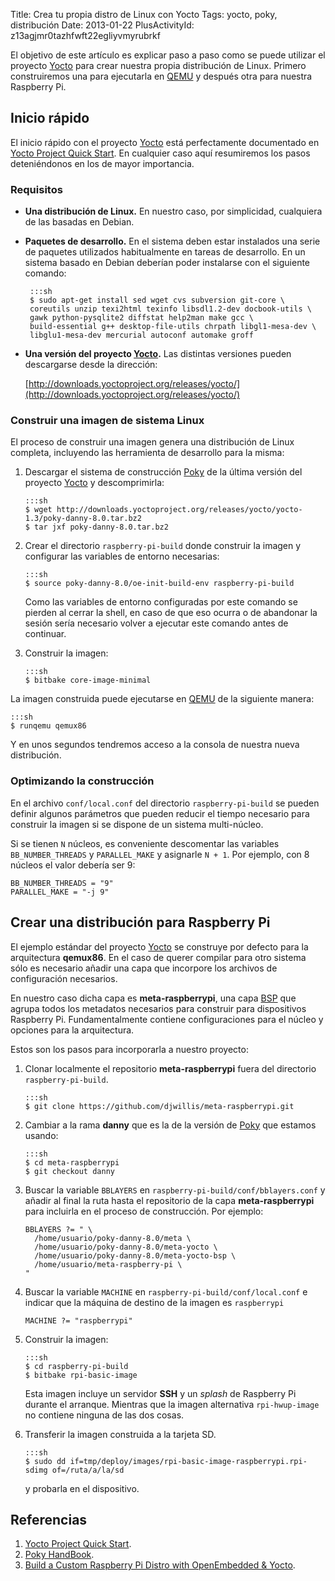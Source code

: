 Title: Crea tu propia distro de Linux con Yocto
Tags: yocto, poky, distribución
Date: 2013-01-22
PlusActivityId: z13agjmr0tazhfwft22egliyvmyrubrkf

El objetivo de este artículo es explicar paso a paso como se puede utilizar
el proyecto [Yocto] para crear nuestra propia distribución de Linux. Primero
construiremos una para ejecutarla en [QEMU] y después otra para nuestra
Raspberry Pi.

## Inicio rápido

El inicio rápido con el proyecto [Yocto] está perfectamente documentado en
[Yocto Project Quick Start]. En cualquier caso aquí resumiremos los pasos
deteniéndonos en los de mayor importancia.

### Requisitos

 * **Una distribución de Linux.** En nuestro caso, por simplicidad, cualquiera
de las basadas en Debian.
 * **Paquetes de desarrollo.** En el sistema deben estar instalados una serie
de paquetes utilizados habitualmente en tareas de desarrollo. En un sistema
basado en Debian deberían poder instalarse con el siguiente comando:

        :::sh
        $ sudo apt-get install sed wget cvs subversion git-core \
        coreutils unzip texi2html texinfo libsdl1.2-dev docbook-utils \
        gawk python-pysqlite2 diffstat help2man make gcc \
        build-essential g++ desktop-file-utils chrpath libgl1-mesa-dev \
        libglu1-mesa-dev mercurial autoconf automake groff

 * **Una versión del proyecto [Yocto].** Las distintas versiones pueden
descargarse desde la dirección:

    [http://downloads.yoctoproject.org/releases/yocto/](http://downloads.yoctoproject.org/releases/yocto/)

### Construir una imagen de sistema Linux

El proceso de construir una imagen genera una distribución de Linux completa,
incluyendo las herramienta de desarrollo para la misma:

 1. Descargar el sistema de construcción [Poky] de la última versión del
proyecto [Yocto] y descomprimirla:

        :::sh
        $ wget http://downloads.yoctoproject.org/releases/yocto/yocto-1.3/poky-danny-8.0.tar.bz2
        $ tar jxf poky-danny-8.0.tar.bz2

 2. Crear el directorio `raspberry-pi-build` donde construir la imagen y
configurar las variables de entorno necesarias:

        :::sh
        $ source poky-danny-8.0/oe-init-build-env raspberry-pi-build

     Como las variables de entorno configuradas por este comando se pierden al
     cerrar la shell, en caso de que eso ocurra o de abandonar la sesión sería
     necesario volver a ejecutar este comando antes de continuar.

 3. Construir la imagen:

        :::sh
        $ bitbake core-image-minimal

La imagen construida puede ejecutarse en [QEMU] de la siguiente manera:

    :::sh
    $ runqemu qemux86

Y en unos segundos tendremos acceso a la consola de nuestra nueva distribución.

### Optimizando la construcción

En el archivo `conf/local.conf` del directorio `raspberry-pi-build` se pueden
definir algunos parámetros que pueden reducir el tiempo necesario para
construir la imagen si se dispone de un sistema multi-núcleo.

Si se tienen `N` núcleos, es conveniente descomentar las variables `BB_NUMBER_THREADS`
y `PARALLEL_MAKE` y asignarle `N + 1`. Por ejemplo, con 8 núcleos el valor
debería ser 9:

    BB_NUMBER_THREADS = "9"
    PARALLEL_MAKE = "-j 9"

## Crear una distribución para Raspberry Pi

El ejemplo estándar del proyecto [Yocto] se construye por defecto para la arquitectura
**qemux86**. En el caso de querer compilar para otro sistema sólo es necesario añadir
una capa que incorpore los archivos de configuración necesarios.

En nuestro caso dicha capa es **meta-raspberrypi**, una capa [BSP] que agrupa todos los
metadatos necesarios para construir para dispositivos Raspberry Pi. Fundamentalmente
contiene configuraciones para el núcleo y opciones para la arquitectura.

Estos son los pasos para incorporarla a nuestro proyecto:

 1. Clonar localmente el repositorio **meta-raspberrypi** fuera del directorio
`raspberry-pi-build`.

        :::sh
        $ git clone https://github.com/djwillis/meta-raspberrypi.git

 2. Cambiar a la rama **danny** que es la de la versión de [Poky] que estamos usando:

        :::sh
        $ cd meta-raspberrypi
        $ git checkout danny

 3. Buscar la variable `BBLAYERS` en `raspberry-pi-build/conf/bblayers.conf` y añadir
al final la ruta hasta el repositorio de la capa **meta-raspberrypi** para incluirla
en el proceso de construcción. Por ejemplo:

        BBLAYERS ?= " \
          /home/usuario/poky-danny-8.0/meta \
          /home/usuario/poky-danny-8.0/meta-yocto \
          /home/usuario/poky-danny-8.0/meta-yocto-bsp \
          /home/usuario/meta-raspberry-pi \
        "

 4. Buscar la variable `MACHINE` en `raspberry-pi-build/conf/local.conf` e indicar que
la máquina de destino de la imagen es `raspberrypi`

        MACHINE ?= "raspberrypi"

 5. Construir la imagen:

        :::sh
        $ cd raspberry-pi-build
        $ bitbake rpi-basic-image

    Esta imagen incluye un servidor **SSH** y un _splash_ de Raspberry Pi durante el arranque.
Mientras que la imagen alternativa `rpi-hwup-image` no contiene ninguna de las dos cosas.
    
 6. Transferir la imagen construida a la tarjeta SD.

        :::sh
        $ sudo dd if=tmp/deploy/images/rpi-basic-image-raspberrypi.rpi-sdimg of=/ruta/a/la/sd

    y probarla en el dispositivo.

## Referencias

 1. [Yocto Project Quick Start](http://www.yoctoproject.org/docs/1.0/yocto-quick-start/yocto-project-qs.html).
 1. [Poky HandBook](http://pokylinux.org/doc/poky-handbook.html).
 1. [Build a Custom Raspberry Pi Distro with OpenEmbedded & Yocto](http://www.pimpmypi.com/blog/blogPost.php?blogPostID=7).

[Yocto]: |filename|/Overviews/yocto-poky-y-bitbake.md "Yocto, Poky y BitBake"
[Poky]: |filename|/Overviews/yocto-poky-y-bitbake.md "Yocto, Poky y BitBake"
[Yocto Project Quick Start]: http://www.yoctoproject.org/docs/1.0/yocto-quick-start/yocto-project-qs.html "Yocto Project Quick Start"
[QEMU]: http://wiki.qemu.org/ "QEMU"
[BSP]: http://en.wikipedia.org/wiki/Board_support_package "Board Support Package"
